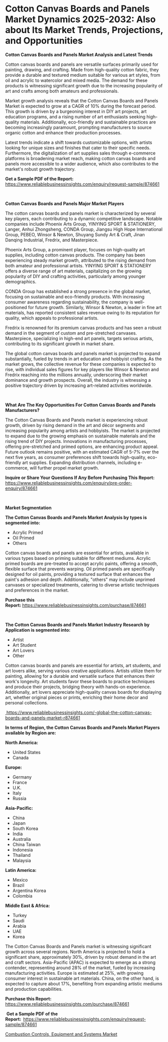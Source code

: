 <p><h1>Cotton Canvas Boards and Panels Market Dynamics 2025-2032: Also about Its Market Trends, Projections, and Opportunities</h1></p><p><strong>Cotton Canvas Boards and Panels Market Analysis and Latest Trends</strong></p>
<p><p>Cotton canvas boards and panels are versatile surfaces primarily used for painting, drawing, and crafting. Made from high-quality cotton fabric, they provide a durable and textured medium suitable for various art styles, from oil and acrylic to watercolor and mixed media. The demand for these products is witnessing significant growth due to the increasing popularity of art and crafts among both amateurs and professionals.</p><p>Market growth analysis reveals that the Cotton Canvas Boards and Panels Market is expected to grow at a CAGR of 10% during the forecast period. This growth is driven by a burgeoning interest in DIY art projects, art education programs, and a rising number of art enthusiasts seeking high-quality materials. Additionally, eco-friendly and sustainable practices are becoming increasingly paramount, prompting manufacturers to source organic cotton and enhance their production processes.</p><p>Latest trends indicate a shift towards customizable options, with artists looking for unique sizes and finishes that cater to their specific needs. Furthermore, the digitalization of art supplies sales through e-commerce platforms is broadening market reach, making cotton canvas boards and panels more accessible to a wider audience, which also contributes to the market's robust growth trajectory.</p></p>
<p><strong>Get a Sample PDF of the Report:&nbsp;</strong> <a href="https://www.reliablebusinessinsights.com/enquiry/request-sample/874661?utm_campaign=3043&utm_medium=2&utm_source=Github&utm_content=ia&utm_term=21032025&utm_id=cotton-canvas-boards-and-panels">https://www.reliablebusinessinsights.com/enquiry/request-sample/874661</a></p>
<p>&nbsp;</p>
<p><strong>Cotton Canvas Boards and Panels Major Market Players</strong></p>
<p><p>The cotton canvas boards and panels market is characterized by several key players, each contributing to a dynamic competitive landscape. Notable companies include Phoenix Arts Group, YINYING SPORT & STATIONERY, Langer, Anhui Zhongsheng, CONDA Group, Jiangsu High Hope International Group, PEBEO, Winsor & Newton, Shuyang Sundy Art & Craft, Jinan Danqing Industrial, Fredrix, and Masterpiece.</p><p>Phoenix Arts Group, a prominent player, focuses on high-quality art supplies, including cotton canvas products. The company has been experiencing steady market growth, attributed to the rising demand from both amateur and professional artists. YINYING SPORT & STATIONERY offers a diverse range of art materials, capitalizing on the growing popularity of DIY and crafting activities, particularly among younger demographics.</p><p>CONDA Group has established a strong presence in the global market, focusing on sustainable and eco-friendly products. With increasing consumer awareness regarding sustainability, the company is well-positioned for future growth. Similarly, Winsor & Newton, a leader in fine art materials, has reported consistent sales revenue owing to its reputation for quality, which appeals to professional artists.</p><p>Fredrix is renowned for its premium canvas products and has seen a robust demand in the segment of custom and pre-stretched canvases. Masterpiece, specializing in high-end art panels, targets serious artists, contributing to its significant growth in market share.</p><p>The global cotton canvas boards and panels market is projected to expand substantially, fueled by trends in art education and hobbyist crafting. As the market grows, the collective revenue for these companies is expected to rise, with individual sales figures for key players like Winsor & Newton and Fredrix reaching into the millions annually, underscoring their market dominance and growth prospects. Overall, the industry is witnessing a positive trajectory driven by increasing art-related activities worldwide.</p></p>
<p>&nbsp;</p>
<p><strong>What Are The Key Opportunities For Cotton Canvas Boards and Panels Manufacturers?</strong></p>
<p><p>The Cotton Canvas Boards and Panels market is experiencing robust growth, driven by rising demand in the art and décor segments and increasing popularity among artists and hobbyists. The market is projected to expand due to the growing emphasis on sustainable materials and the rising trend of DIY projects. Innovations in manufacturing processes, offering pre-stretched and primed options, are enhancing product appeal. Future outlook remains positive, with an estimated CAGR of 5-7% over the next five years, as consumer preferences shift towards high-quality, eco-friendly art supplies. Expanding distribution channels, including e-commerce, will further propel market growth.</p></p>
<p><strong>Inquire or Share Your Questions If Any Before Purchasing This Report:</strong> <a href="https://www.reliablebusinessinsights.com/enquiry/pre-order-enquiry/874661?utm_campaign=3043&utm_medium=2&utm_source=Github&utm_content=ia&utm_term=21032025&utm_id=cotton-canvas-boards-and-panels">https://www.reliablebusinessinsights.com/enquiry/pre-order-enquiry/874661</a></p>
<p>&nbsp;</p>
<p><strong>Market Segmentation</strong></p>
<p><strong>The Cotton Canvas Boards and Panels Market Analysis by types is segmented into:</strong></p>
<p><ul><li>Acrylic Primed</li><li>Oil Primed</li><li>Others</li></ul></p>
<p><p>Cotton canvas boards and panels are essential for artists, available in various types based on priming suitable for different mediums. Acrylic primed boards are pre-treated to accept acrylic paints, offering a smooth, flexible surface that prevents warping. Oil primed panels are specifically designed for oil paints, providing a textured surface that enhances the paint's adhesion and depth. Additionally, "others" may include unprimed canvases or specialized treatments, catering to diverse artistic techniques and preferences in the market.</p></p>
<p><strong>Purchase this Report:&nbsp;</strong><a href="https://www.reliablebusinessinsights.com/purchase/874661?utm_campaign=3043&utm_medium=2&utm_source=Github&utm_content=ia&utm_term=21032025&utm_id=cotton-canvas-boards-and-panels">https://www.reliablebusinessinsights.com/purchase/874661</a></p>
<p>&nbsp;</p>
<p><strong>The Cotton Canvas Boards and Panels Market Industry Research by Application is segmented into:</strong></p>
<p><ul><li>Artist</li><li>Art Student</li><li>Art Lovers</li><li>Other</li></ul></p>
<p><p>Cotton canvas boards and panels are essential for artists, art students, and art lovers alike, serving various creative applications. Artists utilize them for painting, allowing for a durable and versatile surface that enhances their work's longevity. Art students favor these boards to practice techniques and produce their projects, bridging theory with hands-on experience. Additionally, art lovers appreciate high-quality canvas boards for displaying art, whether original pieces or prints, enriching their home decor and personal collections.</p></p>
<p><a href="https://www.reliablebusinessinsights.com/-global-the-cotton-canvas-boards-and-panels-market-r874661?utm_campaign=3043&utm_medium=2&utm_source=Github&utm_content=ia&utm_term=21032025&utm_id=cotton-canvas-boards-and-panels">&nbsp;https://www.reliablebusinessinsights.com/-global-the-cotton-canvas-boards-and-panels-market-r874661</a></p>
<p><strong>In terms of Region, the Cotton Canvas Boards and Panels Market Players available by Region are:</strong></p>
<p>
    <p> <strong> North America: </strong>
        <ul>
            <li>United States</li>
            <li>Canada</li>
        </ul>
        </p> 
    <p> <strong> Europe: </strong>
        <ul>
            <li>Germany</li>
            <li>France</li>
            <li>U.K.</li>
            <li>Italy</li>
            <li>Russia</li>
        </ul>
        </p> 
    <p> <strong> Asia-Pacific: </strong>
        <ul>
            <li>China</li>
            <li>Japan</li>
            <li>South Korea</li>
            <li>India</li>
            <li>Australia</li>
            <li>China Taiwan</li>
            <li>Indonesia</li>
            <li>Thailand</li>
            <li>Malaysia</li>
        </ul>
        </p> 
    <p> <strong> Latin America: </strong>
        <ul>
            <li>Mexico</li>
            <li>Brazil</li>
            <li>Argentina Korea</li>
            <li>Colombia</li>
        </ul>
        </p> 
    <p> <strong> Middle East & Africa: </strong>
        <ul>
            <li>Turkey</li>
            <li>Saudi</li>
            <li>Arabia</li>
            <li>UAE</li>
            <li>Korea</li>
        </ul>
    </p>
    </p>
<p><p>The Cotton Canvas Boards and Panels market is witnessing significant growth across several regions. North America is projected to hold a significant share, approximately 30%, driven by robust demand in the art and craft sectors. Asia-Pacific (APAC) is expected to emerge as a strong contender, representing around 28% of the market, fueled by increasing manufacturing activities. Europe is estimated at 25%, with growing consumer interest in sustainable art materials. China, on the other hand, is expected to capture about 17%, benefiting from expanding artistic mediums and production capabilities.</p></p>
<p><strong>Purchase this Report: </strong><a href="https://www.reliablebusinessinsights.com/purchase/874661?utm_campaign=3043&utm_medium=2&utm_source=Github&utm_content=ia&utm_term=21032025&utm_id=cotton-canvas-boards-and-panels">https://www.reliablebusinessinsights.com/purchase/874661</a></p>
<p>&nbsp;<strong>Get a Sample PDF of the Report:&nbsp;&nbsp;</strong><a href="https://www.reliablebusinessinsights.com/enquiry/request-sample/874661?utm_campaign=3043&utm_medium=2&utm_source=Github&utm_content=ia&utm_term=21032025&utm_id=cotton-canvas-boards-and-panels">https://www.reliablebusinessinsights.com/enquiry/request-sample/874661</a></p>
<p><strong></strong></p>
<p><p><a href="https://github.com/zitanebeibit9/Market-Research-Report-List-1/blob/main/combustion-controls-equipment-and-systems-market.md?utm_campaign=3043&utm_medium=2&utm_source=Github&utm_content=ia&utm_term=21032025&utm_id=cotton-canvas-boards-and-panels">Combustion Controls, Equipment and Systems Market</a></p></p>